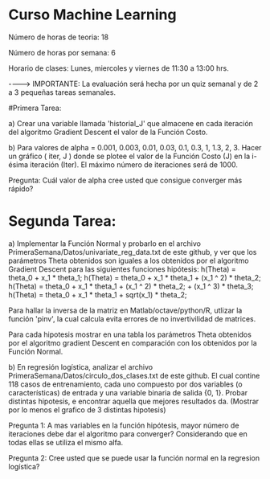 # Curso Machine Learning

Número de horas de teoria: 18 

Número de horas por semana: 6

Horario de clases: Lunes, miercoles y viernes de 11:30 a 13:00 hrs.

----> IMPORTANTE: La evaluación será hecha por un quiz semanal y de 2 a 3 pequeñas tareas semanales.

#Primera Tarea: 

a) Crear una variable llamada 'historial_J' que almacene en cada iteración del algoritmo Gradient Descent  el valor de la Función Costo.

b) Para valores de alpha = 0.001, 0.003, 0.01, 0.03, 0.1, 0.3, 1, 1.3, 2, 3. Hacer un gráfico   ( iter, J )  donde se plotee el valor de la Función Costo (J) en la i-ésima iteración (Iter). El máximo número de iteraciones será de 1000.

Pregunta: Cuál valor de alpha cree usted que consigue converger más rápido? 


# Segunda Tarea:

a) Implementar la Función Normal y probarlo en el archivo PrimeraSemana/Datos/univariate_reg_data.txt de este github, y ver que los parámetros Theta obtenidos son iguales a los obtenidos por el algoritmo Gradient Descent para las siguientes funciones hipótesis:
h(Theta) = theta_0 + x_1 * theta_1;
h(Theta) = theta_0 + x_1 * theta_1 + (x_1 ^ 2) * theta_2; 
h(Theta) = theta_0 + x_1 * theta_1 + (x_1 ^ 2) * theta_2; + (x_1 ^ 3) * theta_3;
h(Theta) = theta_0 + x_1 * theta_1 + sqrt(x_1) * theta_2;

Para hallar la inversa de la matriz en Matlab/octave/python/R, utlizar la función  'pinv', la cual calcula evita errores de no invertivilidad de matrices. 

Para cada hipotesis mostrar en una tabla los parámetros Theta obtenidos por el algoritmo gradient Descent en comparación con los obtenidos por la Función Normal.

b) En regresión logística, analizar el archivo PrimeraSemana/Datos/circulo_dos_clases.txt de este github. El cual contine 118 casos de entrenamiento, cada uno compuesto por dos variables (o características) de entrada y una variable binaria de salida {0, 1}.
Probar distintas hipotesis, e encontrar aquella que mejores resultados da. (Mostrar por lo menos el grafico de 3 distintas hipotesis) 

Pregunta 1: A mas variables en la función hipótesis, mayor número de iteraciones debe dar el algoritmo para converger? Considerando que en todas ellas se utiliza el mismo alfa.

Pregunta 2: Cree usted que se puede usar la función normal en la regresion logística?